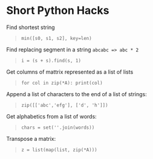 Short Python Hacks
===

Find shortest string
> `min([s0, s1, s2], key=len)`

Find replacing segment in a string `abcabc => abc * 2`
> `i = (s + s).find(s, 1)`

Get columns of mattrix represented as a list of lists
> `for col in zip(*A): print(col)`

Append a list of characters to the end of a list of strings:
> `zip([['abc','efg'], ['d', 'h']])`
            
Get alphabetics from a list of words:
> `chars = set(''.join(words))`

Transpose a matrix:
> `z = list(map(list, zip(*A)))`
